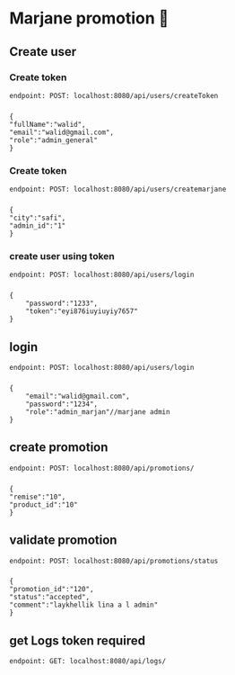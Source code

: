 # Marjane promotion 🚀

## Create user

### Create token
    endpoint: POST: localhost:8080/api/users/createToken
###
    {
    "fullName":"walid",
    "email":"walid@gmail.com",
    "role":"admin_general"
    }


### Create token
    endpoint: POST: localhost:8080/api/users/createmarjane
###
    {
    "city":"safi",
    "admin_id":"1"
    }
### create user using token
    endpoint: POST: localhost:8080/api/users/login

###
    {
        "password":"1233",
        "token":"eyi876iuyiuyiy7657"
    }

## login

    endpoint: POST: localhost:8080/api/users/login

###
    {
        "email":"walid@gmail.com",
        "password":"1234",
        "role":"admin_marjan"//marjane admin
    }

## create promotion

    endpoint: POST: localhost:8080/api/promotions/

###
    {
    "remise":"10",
    "product_id":"10"
    }

## validate promotion

    endpoint: POST: localhost:8080/api/promotions/status
###
    {
    "promotion_id":"120",
    "status":"accepted",
    "comment":"laykhellik lina a l admin"
    }

## get Logs token required

    endpoint: GET: localhost:8080/api/logs/